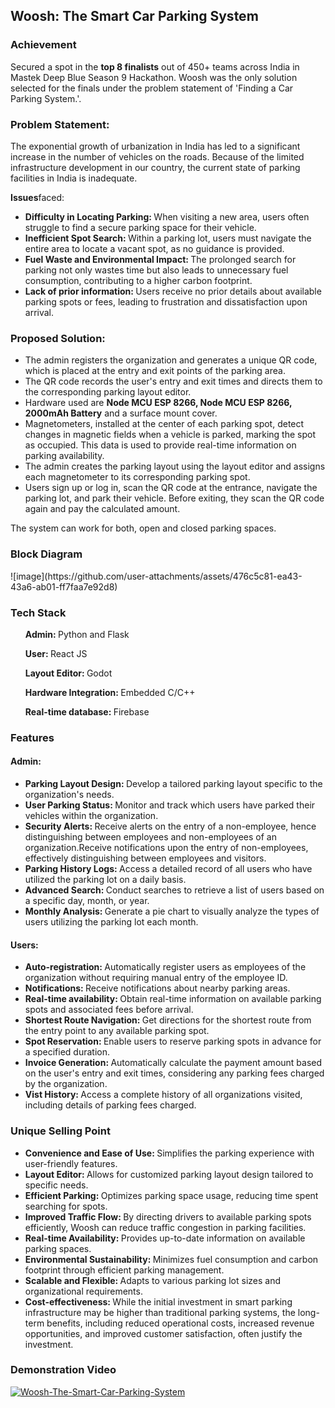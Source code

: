 <h2>Woosh: The Smart Car Parking System</h2>

<h3>Achievement</h3>
Secured a spot in the <strong>top 8 finalists</strong> out of 450+ teams across India in Mastek Deep Blue Season 9 Hackathon. Woosh was the only solution selected for the finals under the problem statement of 'Finding a Car Parking System.'.

<h3>Problem Statement: </h3>
The exponential growth of urbanization in India has led to a significant increase in the number of vehicles on the roads. Because of the limited infrastructure development in our country, the current state of parking facilities in India is inadequate.

<strong>Issues</strong>faced:
<ul>
  <li><strong>Difficulty in Locating Parking: </strong>When visiting a new area, users often struggle to find a secure parking space for their vehicle.</li>
  <li><strong>Inefficient Spot Search: </strong>Within a parking lot, users must navigate the entire area to locate a vacant spot, as no guidance is provided.</li>
  <li><strong>Fuel Waste and Environmental Impact: </strong>The prolonged search for parking not only wastes time but also leads to unnecessary fuel consumption, contributing to a higher carbon footprint.</li>
  <li><strong>Lack of prior information: </strong>Users receive no prior details about available parking spots or fees, leading to frustration and dissatisfaction upon arrival.</li>
</ul>

<h3>Proposed Solution: </h3>
<ul>
  <li>The admin registers the organization and generates a unique QR code, which is placed at the entry and exit points of the parking area.</li>
  <li>The QR code records the user's entry and exit times and directs them to the corresponding parking layout editor.</li>
  <li>Hardware used are <strong>Node MCU ESP 8266, Node MCU ESP 8266, 2000mAh Battery</strong> and a surface mount cover.</li>
  <li>Magnetometers, installed at the center of each parking spot, detect changes in magnetic fields when a vehicle is parked, marking the spot as occupied. This data is used to provide real-time information on parking availability.</li>
  <li>The admin creates the parking layout using the layout editor and assigns each magnetometer to its corresponding parking spot.</li>
  <li>Users sign up or log in, scan the QR code at the entrance, navigate the parking lot, and park their vehicle. Before exiting, they scan the QR code again and pay the calculated amount.</li>
</ul>
The system can work for both, open and closed parking spaces.

<h3>Block Diagram</h3>
![image](https://github.com/user-attachments/assets/476c5c81-ea43-43a6-ab01-ff7faa7e92d8)

<h3>Tech Stack</h3>
<ul>
  <p><strong>Admin: </strong>Python and Flask</p>
  <p><strong>User: </strong>React JS</p>
  <p><strong>Layout Editor: </strong>Godot</p>
  <p><strong>Hardware Integration: </strong>Embedded C/C++</p>
  <p><strong>Real-time database: </strong>Firebase</p>
</ul>

<h3>Features</h3>
<h4>Admin:</h4>
<ul>
  <li><strong>Parking Layout Design: </strong> Develop a tailored parking layout specific to the organization's needs.</li>
  <li><strong>User Parking Status: </strong>Monitor and track which users have parked their vehicles within the organization.</li>
  <li><strong>Security Alerts: </strong>Receive alerts on the entry of a non-employee, hence distinguishing between employees and non-employees of an organization.Receive notifications upon the entry of non-employees, effectively distinguishing between employees and visitors.</li>
  <li><strong>Parking History Logs: </strong>Access a detailed record of all users who have utilized the parking lot on a daily basis.</li>
  <li><strong>Advanced Search: </strong> Conduct searches to retrieve a list of users based on a specific day, month, or year.</li>
  <li><strong>Monthly Analysis: </strong>Generate a pie chart to visually analyze the types of users utilizing the parking lot each month.</li>
</ul>

<h4>Users:</h4>
<ul>
  <li><strong>Auto-registration: </strong>Automatically register users as employees of the organization without requiring manual entry of the employee ID.</li>
  <li><strong>Notifications: </strong>Receive notifications about nearby parking areas.</li>
  <li><strong>Real-time availability: </strong>Obtain real-time information on available parking spots and associated fees before arrival.</li>
  <li><strong>Shortest Route Navigation: </strong>Get directions for the shortest route from the entry point to any available parking spot.</li>
  <li><strong>Spot Reservation: </strong>Enable users to reserve parking spots in advance for a specified duration.</li>
  <li><strong>Invoice Generation: </strong>Automatically calculate the payment amount based on the user's entry and exit times, considering any parking fees charged by the organization.</li>
  <li><strong>Vist History: </strong>Access a complete history of all organizations visited, including details of parking fees charged.</li>
</ul>

<h3>Unique Selling Point</h3>
<ul>
  <li><strong>Convenience and Ease of Use: </strong>Simplifies the parking experience with user-friendly features.</li>
  <li><strong>Layout Editor: </strong>Allows for customized parking layout design tailored to specific needs.</li>
  <li><strong>Efficient Parking: </strong>Optimizes parking space usage, reducing time spent searching for spots.</li>
  <li><strong>Improved Traffic Flow: </strong>By directing drivers to available parking spots efficiently, Woosh can reduce traffic congestion in parking facilities.</li>
  <li><strong>Real-time Availability: </strong>Provides up-to-date information on available parking spaces.</li>
  <li><strong>Environmental Sustainability: </strong>Minimizes fuel consumption and carbon footprint through efficient parking management.</li>
  <li><strong>Scalable and Flexible: </strong>Adapts to various parking lot sizes and organizational requirements.</li>
  <li><strong>Cost-effectiveness: </strong>While the initial investment in smart parking infrastructure may be higher than traditional parking systems, the long-term benefits, including reduced operational costs, increased revenue opportunities, and improved customer satisfaction, often justify the investment.</li>
</ul>

<h3>Demonstration Video</h3>

[![Woosh-The-Smart-Car-Parking-System](https://img.youtube.com/vi/WcQHFXUZhZg/0.jpg)](https://www.youtube.com/watch?v=WcQHFXUZhZg)
